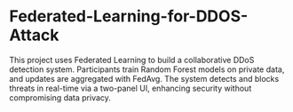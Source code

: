 # Federated-Learning-for-DDOS-Attack
This project uses Federated Learning to build a collaborative DDoS detection system. Participants train Random Forest models on private data, and updates are aggregated with FedAvg. The system detects and blocks threats in real-time via a two-panel UI, enhancing security without compromising data privacy.
